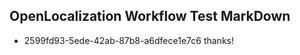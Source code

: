 ## OpenLocalization Workflow Test MarkDown
* 2599fd93-5ede-42ab-87b8-a6dfece1e7c6 thanks!

<!--HONumber=Jan17_HO1-->


